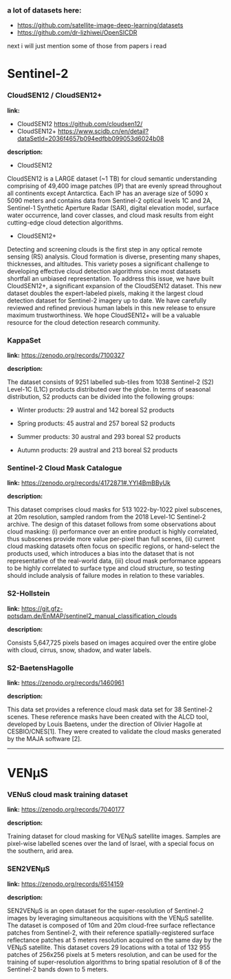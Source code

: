 ### a lot of datasets here: 
- https://github.com/satellite-image-deep-learning/datasets
- https://github.com/dr-lizhiwei/OpenSICDR

next i will just mention some of those from papers i read

# Sentinel-2

### CloudSEN12 / CloudSEN12+

**link:** 
- CloudSEN12
https://github.com/cloudsen12/
- CloudSEN12+
https://www.scidb.cn/en/detail?dataSetId=2036f4657b094edfbb099053d6024b08

**description:** 
- CloudSEN12
  
CloudSEN12 is a LARGE dataset (~1 TB) for cloud semantic understanding comprising of 49,400 image patches (IP) that are evenly spread throughout all continents except Antarctica. Each IP has an average size of 5090 x 5090 meters and contains data from Sentinel-2 optical levels 1C and 2A, Sentinel-1 Synthetic Aperture Radar (SAR), digital elevation model, surface water occurrence, land cover classes, and cloud mask results from eight cutting-edge cloud detection algorithms.

- CloudSEN12+
  
Detecting and screening clouds is the first step in any optical remote sensing (RS) analysis. Cloud formation is diverse, presenting many shapes, thicknesses, and altitudes. This variety poses a significant challenge to developing effective cloud detection algorithms since most datasets shortfall an unbiased representation. To address this issue, we have built CloudSEN12+, a significant expansion of the CloudSEN12 dataset. This new dataset doubles the expert-labeled pixels, making it the largest cloud detection dataset for Sentinel-2 imagery up to date. We have carefully reviewed and refined previous human labels in this new release to ensure maximum trustworthiness. We hope CloudSEN12+ will be a valuable resource for the cloud detection research community.

### KappaSet

**link:** https://zenodo.org/records/7100327

**description:** 

The dataset consists of 9251 labelled sub-tiles from 1038 Sentinel-2 (S2) Level-1C (L1C) products distributed over the globe. In terms of seasonal distribution, S2 products can be divided into the following groups:

- Winter products: 29 austral and 142 boreal S2 products

- Spring products: 45 austral and 257 boreal S2 products

- Summer products: 30 austral and 293 boreal S2 products

- Autumn products:  29 austral and 213 boreal S2 products

### Sentinel-2 Cloud Mask Catalogue

**link:** 
https://zenodo.org/records/4172871#.YYI4BmBByUk

**description:** 

This dataset comprises cloud masks for 513 1022-by-1022 pixel subscenes, at 20m resolution, sampled random from the 2018 Level-1C Sentinel-2 archive. The design of this dataset follows from some observations about cloud masking: (i) performance over an entire product is highly correlated, thus subscenes provide more value per-pixel than full scenes, (ii) current cloud masking datasets often focus on specific regions, or hand-select the products used, which introduces a bias into the dataset that is not representative of the real-world data, (iii) cloud mask performance appears to be highly correlated to surface type and cloud structure, so testing should include analysis of failure modes in relation to these variables.


### S2-Hollstein

**link:** 
https://git.gfz-potsdam.de/EnMAP/sentinel2_manual_classification_clouds

**description:** 

Consists 5,647,725 pixels based on images acquired over the entire globe with cloud, cirrus, snow, shadow, and water labels.

### S2-BaetensHagolle

**link:** 
https://zenodo.org/records/1460961

**description:** 

This data set provides a reference cloud mask data set for 38 Sentinel-2 scenes. These reference masks have been created with the ALCD tool, developed by Louis Baetens, under the direction of Olivier Hagolle at CESBIO/CNES[1]. They were created to validate the cloud masks generated by the MAJA software [2].


---

# VENµS

### VENuS cloud mask training dataset

**link:** 
https://zenodo.org/records/7040177

**description:** 

Training dataset for cloud masking for VENμS satellite images. Samples are pixel-wise labelled scenes over the land of Israel, with a special focus on the southern, arid area.

### SEN2VENµS

**link:** 
https://zenodo.org/records/6514159

**description:** 

SEN2VENµS is an open dataset for the super-resolution of Sentinel-2 images by leveraging simultaneous acquisitions with the VENµS satellite. The dataset is composed of 10m and 20m cloud-free surface reflectance patches from Sentinel-2, with their reference spatially-registered surface reflectance patches at 5 meters resolution acquired on the same day by the VENµS satellite. This dataset covers 29 locations with a total of 132 955 patches of 256x256 pixels at 5 meters resolution, and can be used for the training of super-resolution algorithms to bring spatial resolution of 8 of the Sentinel-2 bands down to 5 meters.


